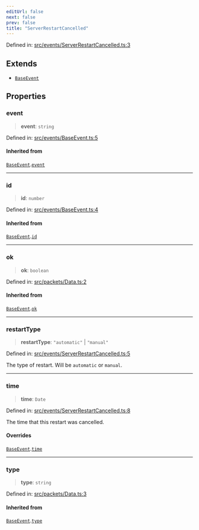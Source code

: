 ```yaml
---
editUrl: false
next: false
prev: false
title: "ServerRestartCancelled"
---
```


Defined in: [src/events/ServerRestartCancelled.ts:3](https://github.com/ReconnectedCC/ReconnectedChat/blob/11808a4ccf9a9a1ccda66cd61ef3e2ee6db98c33/src/events/ServerRestartCancelled.ts#L3)

## Extends

- [`BaseEvent`](/ReconnectedChat/interfaces/baseevent/)

## Properties

### event

> **event**: `string`

Defined in: [src/events/BaseEvent.ts:5](https://github.com/ReconnectedCC/ReconnectedChat/blob/11808a4ccf9a9a1ccda66cd61ef3e2ee6db98c33/src/events/BaseEvent.ts#L5)

#### Inherited from

[`BaseEvent`](/ReconnectedChat/interfaces/baseevent/).[`event`](/ReconnectedChat/interfaces/baseevent/#event)

***

### id

> **id**: `number`

Defined in: [src/events/BaseEvent.ts:4](https://github.com/ReconnectedCC/ReconnectedChat/blob/11808a4ccf9a9a1ccda66cd61ef3e2ee6db98c33/src/events/BaseEvent.ts#L4)

#### Inherited from

[`BaseEvent`](/ReconnectedChat/interfaces/baseevent/).[`id`](/ReconnectedChat/interfaces/baseevent/#id)

***

### ok

> **ok**: `boolean`

Defined in: [src/packets/Data.ts:2](https://github.com/ReconnectedCC/ReconnectedChat/blob/11808a4ccf9a9a1ccda66cd61ef3e2ee6db98c33/src/packets/Data.ts#L2)

#### Inherited from

[`BaseEvent`](/ReconnectedChat/interfaces/baseevent/).[`ok`](/ReconnectedChat/interfaces/baseevent/#ok)

***

### restartType

> **restartType**: `"automatic"` \| `"manual"`

Defined in: [src/events/ServerRestartCancelled.ts:5](https://github.com/ReconnectedCC/ReconnectedChat/blob/11808a4ccf9a9a1ccda66cd61ef3e2ee6db98c33/src/events/ServerRestartCancelled.ts#L5)

The type of restart. Will be `automatic` or `manual`.

***

### time

> **time**: `Date`

Defined in: [src/events/ServerRestartCancelled.ts:8](https://github.com/ReconnectedCC/ReconnectedChat/blob/11808a4ccf9a9a1ccda66cd61ef3e2ee6db98c33/src/events/ServerRestartCancelled.ts#L8)

The time that this restart was cancelled.

#### Overrides

[`BaseEvent`](/ReconnectedChat/interfaces/baseevent/).[`time`](/ReconnectedChat/interfaces/baseevent/#time)

***

### type

> **type**: `string`

Defined in: [src/packets/Data.ts:3](https://github.com/ReconnectedCC/ReconnectedChat/blob/11808a4ccf9a9a1ccda66cd61ef3e2ee6db98c33/src/packets/Data.ts#L3)

#### Inherited from

[`BaseEvent`](/ReconnectedChat/interfaces/baseevent/).[`type`](/ReconnectedChat/interfaces/baseevent/#type)
